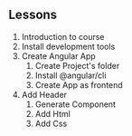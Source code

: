 ## Lessons
1. Introduction to course
2. Install development tools
3. Create Angular App
	1. Create Project's folder
	2. Install @angular/cli
	3. Create App as frontend
4. Add Header
	1. Generate Component
	2. Add Html
	3. Add Css